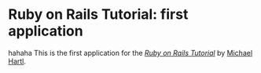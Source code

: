 # Ruby on Rails Tutorial: first application
hahaha
This is the first application for the
[*Ruby on Rails Tutorial*](http://railstutorial.org/)
by [Michael Hartl](http://michaelhart.com/).